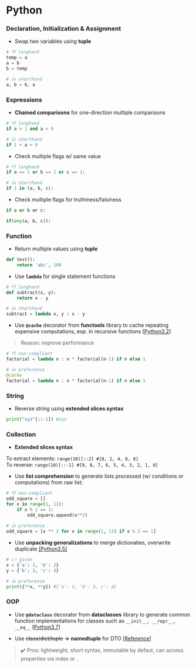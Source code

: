 # Python

### Declaration, Initialization & Assignment
+ Swap two variables using **tuple**
```py
# 👎 longhand
temp = a
a = b
b = temp

# 👍 shorthand
a, b = b, a
```


### Expressions
+ **Chained comparisons** for one-direction multiple comparisons
```py
# 👎 longhand
if a > 1 and a < 9

# 👍 shorthand
if 1 < a < 9
```

+ Check multiple flags w/ same value
```py
# 👎 longhand
if a == 1 or b == 1 or c == 1:

# 👍 shorthand
if 1 in (a, b, c):
```

+ Check multiple flags for truthiness/falsiness
```py
if a or b or c:

if(any(a, b, c)):
```

### Function
+ Return multiple values using **tuple**
```py
def test():
    return 'abc', 100
```

+ Use **```lambda```** for single statement functions
```py
# 👎 longhand
def subtract(x, y): 
    return x - y

# 👍 shorthand
subtract = lambda x, y : x - y
```

+ Use **```@cache```** decorator from **functools** library to cache repeating expensive computations, esp. in recursive functions [[Python3.2](https://docs.python.org/3/library/functools.html#functools.cache)]
> Reason: improve performance
```py
# 👎 non-compliant
factorial = lambda n : n * factorial(n-1) if n else 1

# 👍 preference
@cache
factorial = lambda n : n * factorial(n-1) if n else 1
```



### String
+ Reverse string using **extended slices syntax**
```py
print("xyz"[::-1]) #zyx
```



### Collection
+ **Extended slices syntax**
 
To extract elements: ```range(10)[::2] #[0, 2, 4, 6, 8]```   
To reverse: ```range(10)[::-1] #[9, 8, 7, 6, 5, 4, 3, 2, 1, 0]```

+ Use **list comprehension** to generate lists processed (w/ conditions or computations) from raw list:
```py
# 👎 non-compliant
odd_square = [] 
for x in range(1, 11): 
    if x % 2 == 1: 
        odd_square.append(x**2)
        
# 👍 preference
odd_square = [x ** 2 for x in range(1, 11) if x % 2 == 1] 
```

+ Use **unpacking generalizations** to merge dictionaties, overwrite duplicate [[Python3.5]](https://www.python.org/dev/peps/pep-0448/)
```py
# 👉 given
x = {'a': 1, 'b': 2}
y = {'b': 3, 'c': 4}

# 👍 preference
print({**x, **y}) #{'a': 1, 'b': 3, c': 4}
```



### OOP
+ Use **```@dataclass```** decorator from **dataclasses** library to generate common function implementations for classes such as ```__init__, __repr__, __eq__``` [[Python3.7](https://realpython.com/python-data-classes/)]

+ Use ~~class/dict/tuple~~ => **namedtuple** for DTO [[Reference](https://yasoob.me/2015/06/06/why-should-you-use-namedtuple-instead-of-a-tuple/)]
> ✔️ Pros: lightweight, short syntax, immutable by defaut, can access properties via index or ```.```
